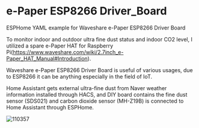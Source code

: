 # e-Paper ESP8266 Driver_Board
ESPHome YAML example for Waveshare e-Paper ESP8266 Driver Board

To monitor indoor and outdoor ultra fine dust status and indoor CO2 level, I utilized a spare e-Paper HAT for Raspberry Pi(https://www.waveshare.com/wiki/2.7inch_e-Paper_HAT_Manual#Introduction).

Waveshare e-Paper ESP8266 Driver Board is useful of various usages, due to ESP8266 it can be anything especially in the field of IoT. 

Home Assistant gets external ultra-fine dust from Naver weather information installed through HACS, and DIY board contains the fine dust sensor (SDS021) and carbon dioxide sensor (MH-Z19B) is connected to Home Assistant through ESPHome. 

![110357](https://github.com/sevengivings/e-Paper_ESP8266_Driver_Board/assets/2328500/f76a3f0a-ffae-47dd-8e88-1f7f148db241)

